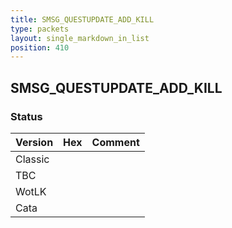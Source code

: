 ```yaml
---
title: SMSG_QUESTUPDATE_ADD_KILL
type: packets
layout: single_markdown_in_list
position: 410
---
```


## SMSG_QUESTUPDATE_ADD_KILL

### Status

Version | Hex | Comment
---------- | ---------- | ---------- 
Classic |  |  
TBC |  |  
WotLK |  |  
Cata |  |  
